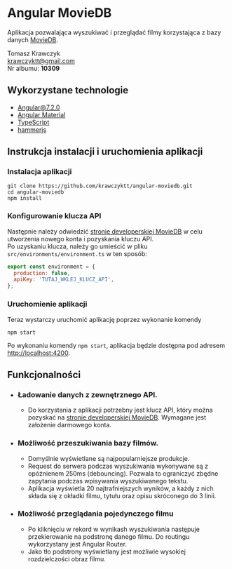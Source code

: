 # Angular MovieDB
Aplikacja pozwalająca wyszukiwać i przeglądać filmy korzystająca z bazy danych [MovieDB](https://www.themoviedb.org/).

Tomasz Krawczyk  
krawczyktt@gmail.com  
Nr albumu: **10309**  

## Wykorzystane technologie
- [Angular@7.2.0](https://github.com/angular/angular)
- [Angular Material](https://github.com/angular/material2)
- [TypeScript](https://github.com/Microsoft/TypeScript)
- [hammerjs](https://github.com/hammerjs/hammer.js)

## Instrukcja instalacji i uruchomienia aplikacji

### Instalacja aplikacji
```
git clone https://github.com/krawczyktt/angular-moviedb.git
cd angular-moviedb
npm install
```
### Konfigurowanie klucza API
Następnie należy odwiedzić [stronie developerskiej MovieDB](https://developers.themoviedb.org/3/getting-started/introduction) w celu utworzenia nowego konta i pozyskania kluczu API.  
Po uzyskaniu klucza, należy go umieścić w pliku `src/environments/environment.ts` w ten sposób:
```javascript
export const environment = {
  production: false,
  apiKey: 'TUTAJ_WKLEJ_KLUCZ_API',
};
```
### Uruchomienie aplikacji
Teraz wystarczy uruchomić aplikację poprzez wykonanie komendy
```
npm start
```
Po wykonaniu komendy `npm start`, aplikacja będzie dostępna pod adresem [http://localhost:4200](http://localhost:4200).

## Funkcjonalności

- ### Ładowanie danych z zewnętrznego API.
  - Do korzystania z aplikacji potrzebny jest klucz API, który można pozyskać na [stronie developerskiej MovieDB](https://developers.themoviedb.org/3/getting-started/introduction). Wymagane jest założenie darmowego konta.
- ### Możliwość przeszukiwania bazy filmów.

  - Domyślnie wyświetlane są najpopularniejsze produkcje.
  - Request do serwera podczas wyszukiwania wykonywane są z opóźnienem 250ms (debouncing). Pozwala to ograniczyć zbędne zapytania podczas wpisywania wyszukiwanego tekstu.
  - Aplikacja wyświetla 20 najtrafniejszych wyników, a każdy z nich składa się z okładki filmu, tytułu oraz opisu skróconego do 3 linii.

- ### Możliwość przeglądania pojedynczego filmu
  - Po kliknięciu w rekord w wynikash wyszukiwania następuje przekierowanie na podstronę danego filmu. Do routingu wykorzystany jest Angular Router.
  - Jako tło podstrony wyświetlany jest możliwie wysokiej rozdzielczości obraz filmu.